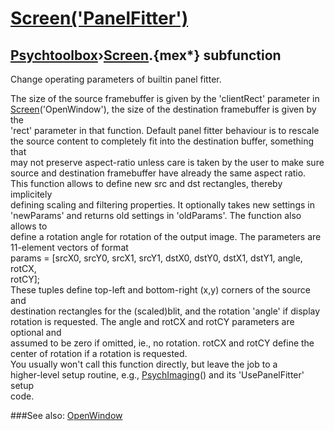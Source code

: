 # [Screen('PanelFitter')](Screen-PanelFitter) 
## [Psychtoolbox](Pyschtoolbox)&#8250;[Screen](Screen).{mex*} subfunction


Change operating parameters of builtin panel fitter.  
  
The size of the source framebuffer is given by the 'clientRect' parameter in  
[Screen](Screen)('OpenWindow'), the size of the destination framebuffer is given by the  
'rect' parameter in that function. Default panel fitter behaviour is to rescale  
the source content to completely fit into the destination buffer, something that  
may not preserve aspect-ratio unless care is taken by the user to make sure  
source and destination framebuffer have already the same aspect ratio.  
This function allows to define new src and dst rectangles, thereby implicitely  
defining scaling and filtering properties. It optionally takes new settings in  
'newParams' and returns old settings in 'oldParams'. The function also allows to  
define a rotation angle for rotation of the output image. The parameters are  
11-element vectors of format  
params = [srcX0, srcY0, srcX1, srcY1, dstX0, dstY0, dstX1, dstY1, angle, rotCX,  
rotCY];  
These tuples define top-left and bottom-right (x,y) corners of the source and  
destination rectangles for the (scaled)blit, and the rotation 'angle' if display  
rotation is requested. The angle and rotCX and rotCY parameters are optional and  
assumed to be zero if omitted, ie., no rotation. rotCX and rotCY define the  
center of rotation if a rotation is requested.  
You usually won't call this function directly, but leave the job to a  
higher-level setup routine, e.g., [PsychImaging](PsychImaging)() and its 'UsePanelFitter' setup  
code.  
  
  


###See also:
[OpenWindow](Screen-OpenWindow)
